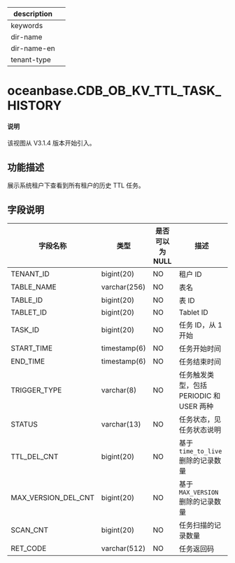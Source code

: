 |description||
|---|---|
|keywords||
|dir-name||
|dir-name-en||
|tenant-type||

# oceanbase.CDB_OB_KV_TTL_TASK_HISTORY

<main id="notice" type='explain'>
  <h4>说明</h4>
  <p>该视图从 V3.1.4 版本开始引入。</p>
</main>

## 功能描述

展示系统租户下查看到所有租户的历史 TTL 任务。

## 字段说明

| **字段名称** | **类型** | **是否可以为 NULL** | **描述** |
| --- | --- | --- | --- |
| TENANT_ID | bigint(20)  | NO | 租户 ID |
| TABLE_NAME | varchar(256) | NO | 表名 |
| TABLE_ID | bigint(20) | NO | 表 ID |
| TABLET_ID | bigint(20) | NO | Tablet ID |
| TASK_ID | bigint(20) | NO | 任务 ID，从 1 开始 |
| START_TIME | timestamp(6) | NO | 任务开始时间 |
| END_TIME | timestamp(6) | NO | 任务结束时间 |
| TRIGGER_TYPE | varchar(8) | NO | 任务触发类型，包括 PERIODIC 和 USER 两种 |
| STATUS | varchar(13) | NO | 任务状态，见任务状态说明 |
| TTL_DEL_CNT | bigint(20) | NO | 基于 `time_to_live` 删除的记录数量 |
| MAX_VERSION_DEL_CNT | bigint(20) | NO | 基于 `MAX_VERSION` 删除的记录数量 |
| SCAN_CNT | bigint(20) | NO | 任务扫描的记录数量 |
| RET_CODE | varchar(512) | NO | 任务返回码 |
